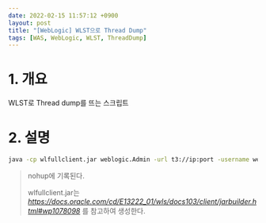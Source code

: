 ```yaml
---
date: 2022-02-15 11:57:12 +0900
layout: post
title: "[WebLogic] WLST으로 Thread Dump"
tags: [WAS, WebLogic, WLST, ThreadDump]
---
```



# 1. 개요

WLST로 Thread dump를 뜨는 스크립트

# 2. 설명

```bash
java -cp wlfullclient.jar weblogic.Admin -url t3://ip:port -username weblogic -password weblogic1 THREAD_DUMP
```

> nohup에 기록된다.
>
> wlfullclient.jar는 _https://docs.oracle.com/cd/E13222_01/wls/docs103/client/jarbuilder.html#wp1078098_ 를 참고하여 생성한다.
